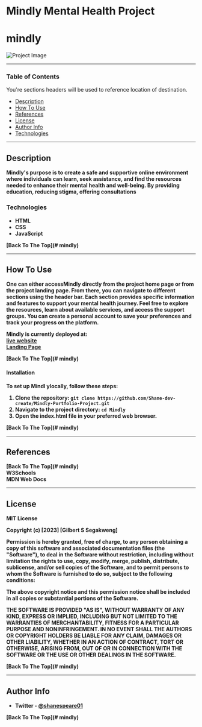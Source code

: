 # Mindly Mental Health Project

# mindly

![Project Image](https://pbs.twimg.com/media/F51KGpGaEAEJH6g?format=jpg&name=small)

---

### Table of Contents
You're sections headers will be used to reference location of destination.

- [Description](#description)
- [How To Use](#how-to-use)
- [References](#references)
- [License](#license)
- [Author Info](#author-info)
- [Technologies](#technologies)

---

## Description

<b>Mindly<b>'s purpose is to create a safe and supportive online environment where individuals can learn, seek assistance, and find the resources needed to enhance their mental health and well-being. By providing education, reducing stigma, offering consultations

### Technologies

- HTML
- CSS 
- JavaScript

[Back To The Top](# mindly)

---
## How To Use

One can either accessMindly directly from the project home page or from the project landing page. From there, you can navigate to different sections using the header bar. Each section provides specific information and features to support your mental health journey. Feel free to explore the resources, learn about available services, and access the support groups. You can create a personal account to save your preferences and track your progress on the platform.

Mindly is currently deployed at:  
[live website](https://shane-dev-create.github.io/Mindly-Portfolio-Project/index.html)  
[Landing Page](https://xjxeij.wixsite.com/my-site)

[Back To The Top](# mindly)
#### Installation

To set up Mindl ylocally, follow these steps:

1. Clone the repository: `git clone https://github.com/Shane-dev-create/Mindly-Portfolio-Project.git`
2. Navigate to the project directory: `cd Mindly`
3. Open the index.html file in your preferred web browser.

[Back To The Top](# mindly)

---

## References
[Back To The Top](# mindly)  
W3Schools  
MDN Web Docs

---

## License

MIT License

Copyright (c) [2023] [Gilbert S Segakweng]

Permission is hereby granted, free of charge, to any person obtaining a copy
of this software and associated documentation files (the "Software"), to deal
in the Software without restriction, including without limitation the rights
to use, copy, modify, merge, publish, distribute, sublicense, and/or sell
copies of the Software, and to permit persons to whom the Software is
furnished to do so, subject to the following conditions:

The above copyright notice and this permission notice shall be included in all
copies or substantial portions of the Software.

THE SOFTWARE IS PROVIDED "AS IS", WITHOUT WARRANTY OF ANY KIND, EXPRESS OR
IMPLIED, INCLUDING BUT NOT LIMITED TO THE WARRANTIES OF MERCHANTABILITY,
FITNESS FOR A PARTICULAR PURPOSE AND NONINFRINGEMENT. IN NO EVENT SHALL THE
AUTHORS OR COPYRIGHT HOLDERS BE LIABLE FOR ANY CLAIM, DAMAGES OR OTHER
LIABILITY, WHETHER IN AN ACTION OF CONTRACT, TORT OR OTHERWISE, ARISING FROM,
OUT OF OR IN CONNECTION WITH THE SOFTWARE OR THE USE OR OTHER DEALINGS IN THE
SOFTWARE.

[Back To The Top](# mindly)

---

## Author Info

- Twitter - [@shanespeare01](https://twitter.com/shanespeare01)

[Back To The Top](# mindly)
